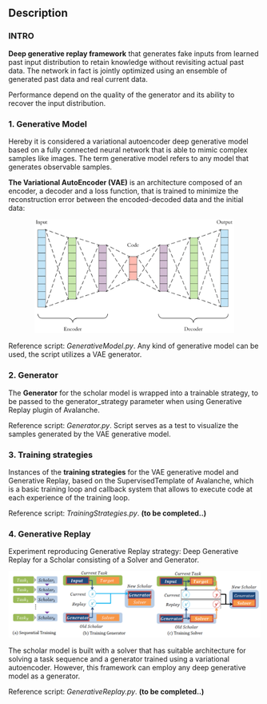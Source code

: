## Description

### INTRO
**Deep generative replay framework** that generates fake inputs from learned past input distribution to retain knowledge without revisiting actual past data. The network in fact is jointly optimized using an ensemble of generated past data and real current data.

Performance depend on the quality of the generator and its ability to recover the input distribution.

### 1. Generative Model
Hereby it is considered a variational autoencoder deep generative model based on a fully connected neural network that is able to mimic complex samples like images. The term generative model refers to any model that generates observable samples.

**The Variational AutoEncoder (VAE)** is an architecture composed of an encoder, a decoder and a loss function, that is trained to minimize the reconstruction error between the encoded-decoded data and the initial data:
<div align="center">

<img src="autoencoder.png" alt="drawing" style="width:400px;"/>
</div> 

Reference script: *GenerativeModel.py*. Any kind of generative model can be used, the script utilizes a VAE generator.

### 2. Generator
The **Generator** for the scholar model is wrapped into a trainable strategy, to be passed to the generator_strategy parameter when using Generative Replay plugin of Avalanche.

Reference script: *Generator.py*. Script serves as a test to visualize the samples generated by the VAE generative model.

### 3. Training strategies
Instances of the **training strategies** for the VAE generative model and Generative Replay, based on the SupervisedTemplate of Avalanche, which is a basic training loop and callback system that allows to execute code at each experience of the training loop.

Reference script: *TrainingStrategies.py*. **(to be completed..)**

### 4. Generative Replay
Experiment reproducing Generative Replay strategy: Deep Generative Replay for a Scholar consisting of a Solver and Generator.

<div align="center">

<img src="scholar.png" alt="drawing" style="width:600px;"/>
</div> 

The scholar model is built with a solver that has suitable architecture for solving a task sequence and a generator trained using a variational autoencoder. However, this framework can employ any deep generative model as a generator.

Reference script: *GenerativeReplay.py*. **(to be completed..)**
